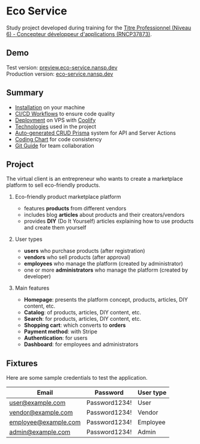 # Eco Service

Study project developed during training for the [Titre Professionnel (Niveau 6) - Concepteur développeur d'applications
(RNCP37873)](https://www.francecompetences.fr/recherche/rncp/37873/).

## Demo

Test version: [preview.eco-service.nansp.dev](https://preview.eco-service.nansp.dev) \
Production version: [eco-service.nansp.dev](https://eco-service.nansp.dev)

## Summary

- [Installation](./docs/installation.md) on your machine
- [CI/CD Workflows](./docs/ci-cd-workflows.md) to ensure code quality
- [Deployment](./docs/deployment.md) on VPS with [Coolify](https://coolify.io/)
- [Technologies](./docs/technologies.md) used in the project
- [Auto-generated CRUD Prisma](./docs/crud-prisma.md) system for API and Server Actions
- [Coding Chart](./docs/coding-chart.md) for code consistency
- [Git Guide](./docs/git-guide.md) for team collaboration

## Project

The virtual client is an entrepreneur who wants to create a marketplace platform to sell eco-friendly products.

1. Eco-friendly product marketplace platform

    - features **products** from different vendors
    - includes blog **articles** about products and their creators/vendors
    - provides **DIY** (Do It Yourself) articles explaining how to use products and create them yourself

2. User types

    - **users** who purchase products (after registration)
    - **vendors** who sell products (after approval)
    - **employees** who manage the platform (created by administrator)
    - one or more **administrators** who manage the platform (created by developer)

3. Main features

    - **Homepage**: presents the platform concept, products, articles, DIY content, etc.
    - **Catalog**: of products, articles, DIY content, etc.
    - **Search**: for products, articles, DIY content, etc.
    - **Shopping cart**: which converts to **orders**
    - **Payment method**: with Stripe
    - **Authentication**: for users
    - **Dashboard**: for employees and administrators

## Fixtures

Here are some sample credentials to test the application.

| Email                | Password      | User type |
| -------------------- | ------------- | --------- |
| user@example.com     | Password1234! | User      |
| vendor@example.com   | Password1234! | Vendor    |
| employee@example.com | Password1234! | Employee  |
| admin@example.com    | Password1234! | Admin     |
